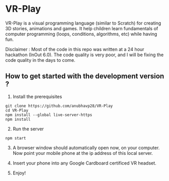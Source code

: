 # VR-Play

VR-Play is a visual programming language (similar to Scratch) for creating 3D stories, animations and games. It help children learn fundamentals of computer programming (loops, conditions, algorithms, etc) while having fun.

Disclaimer : Most of the code in this repo was written at a 24 hour hackathon (InOut 6.0). The code quality is very poor, and I will be fixing the code quality in the days to come. 

## How to get started with the development version ?

1. Install the prerequisites

```
git clone https://github.com/anubhavp28/VR-Play
cd VR-Play
npm install --global live-server-https
npm install
```

2. Run the server

```
npm start
```

3. A browser window should automatically open now, on your computer. Now point your mobile phone at the ip address of this local server. 

4. Insert your phone into any Google Cardboard certificed VR headset.

5. Enjoy!
